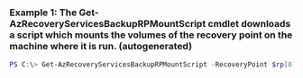 ### Example 1: The Get-AzRecoveryServicesBackupRPMountScript cmdlet downloads a script which mounts the volumes of the recovery point on the machine where it is run. (autogenerated)
```powershell
PS C:\> Get-AzRecoveryServicesBackupRPMountScript -RecoveryPoint $rp[0] -VaultId $vault.ID
```

